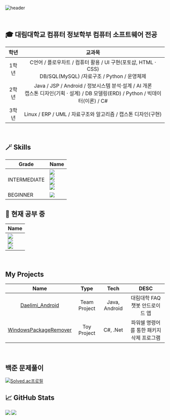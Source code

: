 ![header](https://capsule-render.vercel.app/api?type=soft&color=timeGradient&height=250&section=header&text=Welcome!&fontSize=100&animation=blink&fontAlignY=40&desc=Alpha-gone%20GitHub&descAlignY=60&descAlign=63)

<br>

## 🎓 대림대학교 컴퓨터 정보학부 컴퓨터 소프트웨어 전공
|학년|교과목|
|:--:|:--:|
|1학년|C언어 / 플로우차트 / 컴퓨터 활용 / UI 구현(포토샵, HTML · CSS) <br>  DB/SQL(MySQL) /자료구조 / Python / 운영체제 |
|2학년|Java / JSP / Android / 정보시스템 분석·설계 / AI 개론 <br> 캡스톤 디자인(기획 · 설계) / DB 모델링(ERD) / Python / 빅데이터(이론) / C#|
|3학년|Linux / ERP / UML / 자료구조와 알고리즘 / 캡스톤 디자인(구현)|


<br>

## 🪄 Skills
|Grade|Name|
|--|--|
|INTERMEDIATE|<img src="https://img.shields.io/badge/Java-007396?style=flat-square&logo=Java&logoColor=white"/><br><img src="https://img.shields.io/badge/RxJava-B7178C?style=flat-square&logo=ReactiveX&logoColor=white"/><br><img src="https://img.shields.io/badge/Android-3DDC84?style=flat-square&logo=Android&logoColor=white"/><br><img src="https://img.shields.io/badge/C%20Sharp-239120?style=flat-square&logo=C Sharp&logoColor=white"/>|
|BEGINNER|<img src="https://img.shields.io/badge/SPRING%20BOOT-3DDC84?style=flat-square&logo=SpringBoot&logoColor=white"/>|

## 🌱 현재 공부 중
|Name|
|--|
|<img src="https://img.shields.io/badge/SPRING%20BOOT-3DDC84?style=flat-square&logo=SpringBoot&logoColor=white"/><br><img src="https://img.shields.io/badge/DART-0175C2?style=flat-square&logo=Dart&logoColor=white"/><br><img src="https://img.shields.io/badge/Flutter-02569B?style=flat-square&logo=Flutter&logoColor=white"/>|

<br>

## My Projects
|Name|Type|Tech|DESC|
|:---:|:---:|:---:|:---:|
|[Daelimi_Android](https://github.com/Alpha-gone/Daelimi_Android)|Team Project|Java, Android|대림대학 FAQ 챗봇 안드로이드 앱|
|[WindowsPackageRemover](https://github.com/Alpha-gone/WindowsPackageRemover)|Toy Project|C#, .Net|파워쉘 명령어를 통한 패키지 삭제 프로그램|

<br>

## 백준 문제풀이  
[![Solved.ac프로필](http://mazassumnida.wtf/api/v2/generate_badge?boj=pass1308)](https://solved.ac/pass1308)

## 📈 GitHub Stats
<img align="left" src="https://github-readme-stats.vercel.app/api?username=Alpha-gone&&layout=compact&count_private=true&show_icons=true&hide_border=true&card_width=200&include_all_commits=true&bg_color=0D1117&title_color=AEF71D&text_color=AEF71D&icon_color=FFFFFF"/>  
<img align="left" src="https://github-readme-stats.vercel.app/api/top-langs/?username=Alpha-gone&layout=compact&hide_border=true&card_width=600&bg_color=0D1117&title_color=FFFFFF&text_color=FFFFFF&icon_color=FFFFFF"/>

<!--
**alpha-gone/alpha-gone** is a ✨ _special_ ✨ repository because its `README.md` (this file) appears on your GitHub profile.

Here are some ideas to get you started:

- 🔭 I’m currently working on ...

- 👯 I’m looking to collaborate on ...
- 🤔 I’m looking for help with ...
- 💬 Ask me about ...
- 📫 How to reach me: ...
- 😄 Pronouns: ...
- ⚡ Fun fact: ...
-->